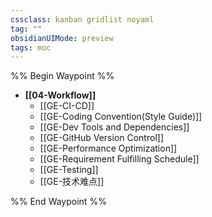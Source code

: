 ```yaml
---
cssclass: kanban gridlist noyaml
tag: ""
obsidianUIMode: preview
tags: moc
---
```

%% Begin Waypoint %%
- **[[04-Workflow]]**
	- [[GE-CI-CD]]
	- [[GE-Coding Convention(Style Guide)]]
	- [[GE-Dev Tools and Dependencies]]
	- [[GE-GitHub Version Control]]
	- [[GE-Performance Optimization]]
	- [[GE-Requirement Fulfilling Schedule]]
	- [[GE-Testing]]
	- [[GE-技术难点]]

%% End Waypoint %%
